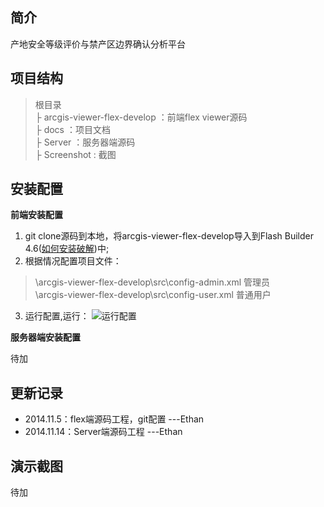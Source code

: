 简介
--
产地安全等级评价与禁产区边界确认分析平台

项目结构
----
> 根目录<br>
> ├ arcgis-viewer-flex-develop ：前端flex viewer源码<br>
> ├ docs ：项目文档<br>
> ├ Server ：服务器端源码<br>
> ├ Screenshot : 截图<br>

安装配置
----

**前端安装配置**

1. git clone源码到本地，将arcgis-viewer-flex-develop导入到Flash Builder 4.6([如何安装破解](http://blog.xlanlab.com/index.php/archives/7/))中;
2. 根据情况配置项目文件：
> \arcgis-viewer-flex-develop\src\config-admin.xml 管理员<br>
> \arcgis-viewer-flex-develop\src\config-user.xml  普通用户

3. 运行配置,运行：
![运行配置](http://t1.qpic.cn/mblogpic/32f142b5c18e7d70a0fe/2000)

**服务器端安装配置**

待加

更新记录
----

 - 2014.11.5：flex端源码工程，git配置  ---Ethan
 - 2014.11.14：Server端源码工程   ---Ethan


演示截图
----
待加